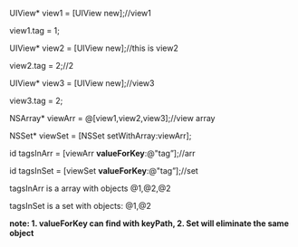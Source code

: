 UIView* view1 = [UIView new];//view1

view1.tag = 1;

UIView* view2 = [UIView new];//this is view2

view2.tag = 2;//2

UIView* view3 = [UIView new];//view3

view3.tag = 2;

NSArray* viewArr = @[view1,view2,view3];//view array

NSSet* viewSet = [NSSet setWithArray:viewArr];


id  tagsInArr = [viewArr **valueForKey**:@"tag”];//arr

id  tagsInSet = [viewSet **valueForKey**:@"tag”];//set


tagsInArr is a array with objects @1,@2,@2

tagsInSet is a set  with objects:  @1,@2


**note: 1. valueForKey can find with keyPath, 2. Set will eliminate the same object**